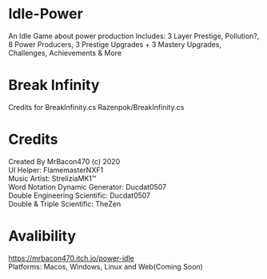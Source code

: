 # Idle-Power
An Idle Game about power production
Includes: 3 Layer Prestige, Pollution?, 8 Power Producers, 3 Prestige Upgrades + 3 Mastery Upgrades, Challenges, Achievements & More
# Break Infinity
Credits for BreakInfinity.cs Razenpok/BreakInfinity.cs 
# Credits
Created By MrBacon470 (c) 2020<br/> 
UI Helper: FlamemasterNXF1<br/>
Music Artist: StreliziaMK1™<br/>
Word Notation Dynamic Generator: Ducdat0507<br/>
Double Engineering Scientific: Ducdat0507<br/>
Double & Triple Scientific: TheZen
# Avalibility
https://mrbacon470.itch.io/power-idle<br/>
Platforms: Macos, Windows, Linux and Web(Coming Soon)
